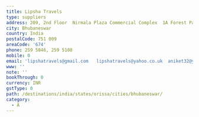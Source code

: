 ```yaml
---
title: Lipsha Travels
type: suppliers
address: 209, 2nd Floor  Nirmala Plaza Commercial Complex  1A Forest Park
city: Bhubaneswar
country: India
postalCode: 751 009
areaCode: '674'
phone: 259 5846, 259 5108
mobile: 0
email: 'lipshatravels@gmail.com   lipshatravels@yahoo.co.uk  aniket32@yahoo.com  '
www: ''
note: ''
bookThrough: 0
currency: INR
gstType: 0
path: /destinations/india/states/orissa/cities/bhubaneswar/
category:
  - A
---
```


